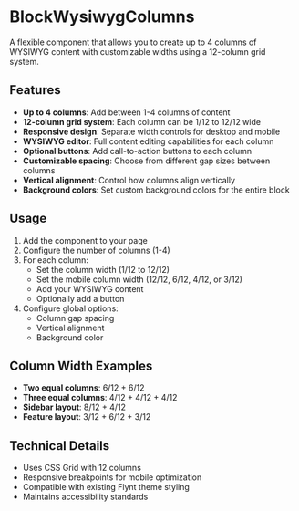 # BlockWysiwygColumns

A flexible component that allows you to create up to 4 columns of WYSIWYG content with customizable widths using a 12-column grid system.

## Features

- **Up to 4 columns**: Add between 1-4 columns of content
- **12-column grid system**: Each column can be 1/12 to 12/12 wide
- **Responsive design**: Separate width controls for desktop and mobile
- **WYSIWYG editor**: Full content editing capabilities for each column
- **Optional buttons**: Add call-to-action buttons to each column
- **Customizable spacing**: Choose from different gap sizes between columns
- **Vertical alignment**: Control how columns align vertically
- **Background colors**: Set custom background colors for the entire block

## Usage

1. Add the component to your page
2. Configure the number of columns (1-4)
3. For each column:
   - Set the column width (1/12 to 12/12)
   - Set the mobile column width (12/12, 6/12, 4/12, or 3/12)
   - Add your WYSIWYG content
   - Optionally add a button
4. Configure global options:
   - Column gap spacing
   - Vertical alignment
   - Background color

## Column Width Examples

- **Two equal columns**: 6/12 + 6/12
- **Three equal columns**: 4/12 + 4/12 + 4/12
- **Sidebar layout**: 8/12 + 4/12
- **Feature layout**: 3/12 + 6/12 + 3/12

## Technical Details

- Uses CSS Grid with 12 columns
- Responsive breakpoints for mobile optimization
- Compatible with existing Flynt theme styling
- Maintains accessibility standards 